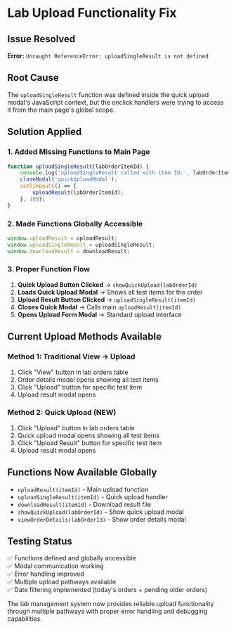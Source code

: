 # Lab Upload Functionality Fix

## Issue Resolved
**Error:** `Uncaught ReferenceError: uploadSingleResult is not defined`

## Root Cause
The `uploadSingleResult` function was defined inside the quick upload modal's JavaScript context, but the onclick handlers were trying to access it from the main page's global scope.

## Solution Applied

### 1. Added Missing Functions to Main Page
```javascript
function uploadSingleResult(labOrderItemId) {
    console.log('uploadSingleResult called with item ID:', labOrderItemId);
    closeModal('quickUploadModal');
    setTimeout(() => {
        uploadResult(labOrderItemId);
    }, 100);
}
```

### 2. Made Functions Globally Accessible
```javascript
window.uploadResult = uploadResult;
window.uploadSingleResult = uploadSingleResult;
window.downloadResult = downloadResult;
```

### 3. Proper Function Flow
1. **Quick Upload Button Clicked** → `showQuickUpload(labOrderId)`
2. **Loads Quick Upload Modal** → Shows all test items for the order
3. **Upload Result Button Clicked** → `uploadSingleResult(itemId)`
4. **Closes Quick Modal** → Calls main `uploadResult(itemId)`
5. **Opens Upload Form Modal** → Standard upload interface

## Current Upload Methods Available

### Method 1: Traditional View → Upload
1. Click "View" button in lab orders table
2. Order details modal opens showing all test items
3. Click "Upload" button for specific test item
4. Upload result modal opens

### Method 2: Quick Upload (NEW)
1. Click "Upload" button in lab orders table
2. Quick upload modal opens showing all test items
3. Click "Upload Result" button for specific test item
4. Upload result modal opens

## Functions Now Available Globally
- `uploadResult(itemId)` - Main upload function
- `uploadSingleResult(itemId)` - Quick upload handler
- `downloadResult(itemId)` - Download result file
- `showQuickUpload(labOrderId)` - Show quick upload modal
- `viewOrderDetails(labOrderId)` - Show order details modal

## Testing Status
✅ Functions defined and globally accessible  
✅ Modal communication working  
✅ Error handling improved  
✅ Multiple upload pathways available  
✅ Date filtering implemented (today's orders + pending older orders)  

The lab management system now provides reliable upload functionality through multiple pathways with proper error handling and debugging capabilities.
